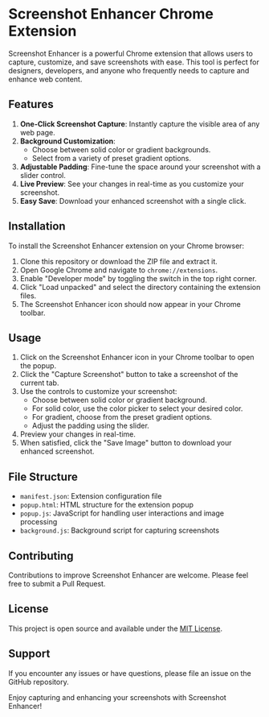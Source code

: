 # Screenshot Enhancer Chrome Extension

Screenshot Enhancer is a powerful Chrome extension that allows users to capture, customize, and save screenshots with ease. This tool is perfect for designers, developers, and anyone who frequently needs to capture and enhance web content.

## Features

1. **One-Click Screenshot Capture**: Instantly capture the visible area of any web page.
2. **Background Customization**: 
   - Choose between solid color or gradient backgrounds.
   - Select from a variety of preset gradient options.
3. **Adjustable Padding**: Fine-tune the space around your screenshot with a slider control.
4. **Live Preview**: See your changes in real-time as you customize your screenshot.
5. **Easy Save**: Download your enhanced screenshot with a single click.

## Installation

To install the Screenshot Enhancer extension on your Chrome browser:

1. Clone this repository or download the ZIP file and extract it.
2. Open Google Chrome and navigate to `chrome://extensions`.
3. Enable "Developer mode" by toggling the switch in the top right corner.
4. Click "Load unpacked" and select the directory containing the extension files.
5. The Screenshot Enhancer icon should now appear in your Chrome toolbar.

## Usage

1. Click on the Screenshot Enhancer icon in your Chrome toolbar to open the popup.
2. Click the "Capture Screenshot" button to take a screenshot of the current tab.
3. Use the controls to customize your screenshot:
   - Choose between solid color or gradient background.
   - For solid color, use the color picker to select your desired color.
   - For gradient, choose from the preset gradient options.
   - Adjust the padding using the slider.
4. Preview your changes in real-time.
5. When satisfied, click the "Save Image" button to download your enhanced screenshot.

## File Structure

- `manifest.json`: Extension configuration file
- `popup.html`: HTML structure for the extension popup
- `popup.js`: JavaScript for handling user interactions and image processing
- `background.js`: Background script for capturing screenshots

## Contributing

Contributions to improve Screenshot Enhancer are welcome. Please feel free to submit a Pull Request.

## License

This project is open source and available under the [MIT License](LICENSE).

## Support

If you encounter any issues or have questions, please file an issue on the GitHub repository.

Enjoy capturing and enhancing your screenshots with Screenshot Enhancer!
